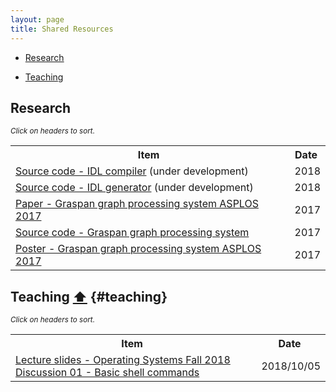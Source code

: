 ```yaml
---
layout: page
title: Shared Resources
---
```


- [Research](#research) 
- [Teaching](#teaching)

  <!-- https://www.w3schools.com/howto/tryit.asp?filename=tryhow_js_sort_table_desc-->

## Research
<small>*Click on headers to sort.*</small>

<table id="rch">
  <tr>
   <!--When a header is clicked, run the sortTable function, with a parameter, 0 for sorting by names, 1 for sorting by country:-->  
    <th onclick='sortTable(0,"rch")'>Item&nbsp;<i class="fa fa-sort" style="font-size:20px"></i></th>
    <th onclick='sortTable(1,"rch")'>Date&nbsp;<i class="fa fa-sort" style="font-size:20px"></i></th>
  </tr>
  <tr>
    <td><a href="https://gitlab.flux.utah.edu/xcap/xcap-capability-linux/tree/dev_idl_4.8/tools/lcd/idl">Source code - IDL compiler</a> (under development)</td>
    <td>2018</td>
  </tr>
  <tr>
    <td><a href="https://github.com/AftabHussain/DataStructureAnalysis/tree/dsa_llvm3.8">Source code - IDL generator</a> (under development)</td>
    <td>2018</td>
  </tr>  
  <tr>
    <td><a href="/documents/pubs/asplos17-graspan.pdf">Paper - Graspan graph processing system ASPLOS 2017</a></td>
    <td>2017</td>
  </tr>
  <tr>
    <td><a href="https://github.com/Graspan/graspan-java">Source code - Graspan graph processing system</a></td>
    <td>2017</td>
  </tr> 
  <tr>
    <td><a href="/documents/pubs/asplos17-graspan-poster.pdf">Poster - Graspan graph processing system ASPLOS 2017</a></td>
    <td>2017</td>
  </tr>  
</table>

## Teaching <a href="#top">⬆</a>  {#teaching}
<small>*Click on headers to sort.*</small>

<table id="tch">
  <tr>
   <!--When a header is clicked, run the sortTable function, with a parameter, 0 for sorting by names, 1 for sorting by country:-->  
    <th onclick='sortTable(0,"tch")'>Item&nbsp;<i class="fa fa-sort" style="font-size:20px"></i></th>
    <th onclick='sortTable(1,"tch")'>Date&nbsp;<i class="fa fa-sort" style="font-size:20px"></i></th>
  </tr>
  <tr>
    <td><a href="/documents/teaching/uci/cs238p/fall2018/discussions/discussion01-shell-vim.pdf">Lecture slides - Operating Systems Fall 2018 Discussion 01 - Basic shell commands</a></td>
    <td>2018/10/05</td>
  </tr>
</table>

<script>
function sortTable(n,name) {
  var table, rows, switching, i, x, y, shouldSwitch, dir, switchcount = 0;
  table = document.getElementById(name);
  switching = true;
  //Set the sorting direction to ascending:
  dir = "asc"; 
  /*Make a loop that will continue until
  no switching has been done:*/
  while (switching) {
    //start by saying: no switching is done:
    switching = false;
    rows = table.rows;
    /*Loop through all table rows (except the
    first, which contains table headers):*/
    for (i = 1; i < (rows.length - 1); i++) {
      //start by saying there should be no switching:
      shouldSwitch = false;
      /*Get the two elements you want to compare,
      one from current row and one from the next:*/
      x = rows[i].getElementsByTagName("TD")[n];
      y = rows[i + 1].getElementsByTagName("TD")[n];
      /*check if the two rows should switch place,
      based on the direction, asc or desc:*/
      if (dir == "asc") {
        if (x.innerHTML.toLowerCase() > y.innerHTML.toLowerCase()) {
          //if so, mark as a switch and break the loop:
          shouldSwitch= true;
          break;
        }
      } else if (dir == "desc") {
        if (x.innerHTML.toLowerCase() < y.innerHTML.toLowerCase()) {
          //if so, mark as a switch and break the loop:
          shouldSwitch = true;
          break;
        }
      }
    }
    if (shouldSwitch) {
      /*If a switch has been marked, make the switch
      and mark that a switch has been done:*/
      rows[i].parentNode.insertBefore(rows[i + 1], rows[i]);
      switching = true;
      //Each time a switch is done, increase this count by 1:
      switchcount ++;      
    } else {
      /*If no switching has been done AND the direction is "asc",
      set the direction to "desc" and run the while loop again.*/
      if (switchcount == 0 && dir == "asc") {
        dir = "desc";
        switching = true;
      }
    }
  }
}
</script>

